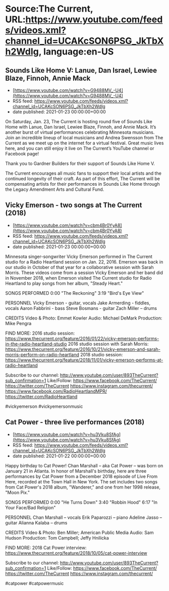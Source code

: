 # Source:The Current, URL:https://www.youtube.com/feeds/videos.xml?channel_id=UCAKcSON6PSG_JkTbXh2WdIg, language:en-US

## Sounds Like Home V: Lanue, Dan Israel, Lewiee Blaze, Finnoh, Annie Mack
 - [https://www.youtube.com/watch?v=G9488MV_-U4](https://www.youtube.com/watch?v=G9488MV_-U4)
 - RSS feed: https://www.youtube.com/feeds/videos.xml?channel_id=UCAKcSON6PSG_JkTbXh2WdIg
 - date published: 2021-01-23 00:00:00+00:00

On Saturday, Jan. 23, The Current is hosting round five of Sounds Like Home with Lanue, Dan Israel, Lewiee Blaze, Finnoh, and Annie Mack. It’s another burst of virtual performances celebrating Minnesota musicians. Join an incredible lineup of local musicians and Andrea Swensson from The Current as we meet up on the internet for a virtual festival. Great music lives here, and you can still enjoy it live on The Current’s YouTube channel or Facebook page!

Thank you to Gardner Builders for their support of Sounds Like Home V.

The Current encourages all music fans to support their local artists and the continued longevity of their craft. As part of this effort, The Current will be compensating artists for their performances in Sounds Like Home through the Legacy Amendment Arts and Cultural Fund.

## Vicky Emerson - two songs at The Current (2018)
 - [https://www.youtube.com/watch?v=cbm4Br0YyA8](https://www.youtube.com/watch?v=cbm4Br0YyA8)
 - RSS feed: https://www.youtube.com/feeds/videos.xml?channel_id=UCAKcSON6PSG_JkTbXh2WdIg
 - date published: 2021-01-23 00:00:00+00:00

Minnesota singer-songwriter Vicky Emerson performed in The Current studio for a Radio Heartland session on Jan. 22, 2016. Emerson was back in our studio in October of that year for a collaborative session with Sarah Morris. These videos come from a session Vicky Emerson and her band did in November 2018, when Emerson visited The Current studio for Radio Heartland to play songs from her album, "Steady Heart."

SONGS PERFORMED
0:00 "The Reckoning"
3:19 "Bird's Eye View"

PERSONNEL
Vicky Emerson - guitar, vocals
Jake Armerding - fiddles, vocals
Aaron Fabbrini - bass
Steve Bosmans - guitar
Zach Miller – drums

CREDITS
Video & Photo: Emmet Kowler
Audio: Michael DeMark
Production: Mike Pengra

FIND MORE:
2016 studio session: https://www.thecurrent.org/feature/2016/01/22/vicky-emerson-performs-in-the-radio-heartland-studio
2016 studio session with Sarah Morris: https://www.thecurrent.org/feature/2016/10/21/vicky-emerson-and-sarah-morris-perform-on-radio-heartland
2018 studio session:
https://www.thecurrent.org/feature/2018/11/01/vicky-emerson-performs-at-radio-heartland

Subscribe to our channel:
http://www.youtube.com/user/893TheCurrent?sub_confirmation=1
Like/Follow:
https://www.facebook.com/TheCurrent/
https://twitter.com/TheCurrent
https://www.instagram.com/thecurrent/
https://www.facebook.com/RadioHeartlandMPR/
https://twitter.com/RadioHeartland

#vickyemerson #vickyemersonmusic

## Cat Power - three live performances (2018)
 - [https://www.youtube.com/watch?v=hu3Vku8SfAg](https://www.youtube.com/watch?v=hu3Vku8SfAg)
 - RSS feed: https://www.youtube.com/feeds/videos.xml?channel_id=UCAKcSON6PSG_JkTbXh2WdIg
 - date published: 2021-01-22 00:00:00+00:00

Happy birthday to Cat Power! Chan Marshall – aka Cat Power – was born on January 21 in Atlanta. In honor of Marshall's birthday, here are three performances by Cat Power from a December 2018 episode of Live From Here, recorded at the Town Hall in New York. The set includes two songs from Cat Power's 2018 album, "Wanderer," and one from her 1998 release, "Moon Pix."

SONGS PERFORMED
0:00 "He Turns Down"
3:40 "Robbin Hood"
6:17 "In Your Face/Bad Religion"

PERSONNEL
Chan Marshall – vocals
Erik Paparozzi – piano
Adeline Jasso – guitar
Alianna Kalaba – drums

CREDITS
Video & Photo: Ben Miller; American Public Media
Audio: Sam Hudson
Production: Tom Campbell; Jeffy Hnilicka

FIND MORE:
2018 Cat Power interview: https://www.thecurrent.org/feature/2018/10/05/cat-power-interview

Subscribe to our channel:
http://www.youtube.com/user/893TheCurrent?sub_confirmation=1
Like/Follow:
https://www.facebook.com/TheCurrent/
https://twitter.com/TheCurrent
https://www.instagram.com/thecurrent/

#catpower #catpowermusic

